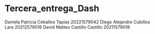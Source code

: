 # Tercera_entrega_Dash
Daniela Patricia Ceballos Tapias 20221579042 Diego Alejandro Cubillos Lara 20212579016 David Matteo Castillo Castillo 20211579018
